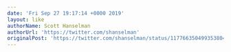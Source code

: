 ```yaml
---
date: 'Fri Sep 27 19:17:14 +0000 2019'
layout: like
authorName: Scott Hanselman
authorUrl: 'https://twitter.com/shanselman'
originalPost: 'https://twitter.com/shanselman/status/1177663504993538048'
---
```

